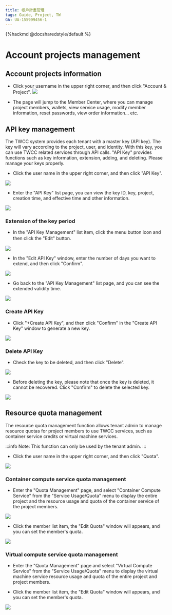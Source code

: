 ```yaml
---
title: 帳戶計畫管理
tags: Guide, Project, TW
GA: UA-155999456-1
---
```


{%hackmd @docsharedstyle/default %}

# Account projects management 


## Account projects information 

* Click your username in the upper right corner, and then click "Account & Project".
![](https://cos.twcc.ai/SYS-MANUAL/uploads/upload_3edcedd009126147b1f6b98eefd86eee.png)


* The page will jump to the Member Center, where you can manage project members, wallets, view service usage, modify member information, reset passwords, view order information... etc.


<!--
## 租戶管理權限

### 選擇計畫

* 登入 TWCC 網站，進入服務主頁面，點擊左上角的計畫名稱。　

![](https://man.twcc.ai/uploads/upload_1283e418bac0b66a853a8364c7470b4d.png)

* 選取欲查看的計畫後點擊「確認」。
 
![](https://man.twcc.ai/uploads/upload_31fde6db8eb496b5d7523dad6c87f4fe.png)

### 更改租戶管理權限

* 點擊右上角使用者名稱，再點選「租戶管理權限」。

![](https://man.twcc.ai/uploads/upload_5d0e0764dce3a524d5c954a66a68c93c.png)


* 進入「租戶管理權限」列表頁面，可查看或管理計畫內的租戶權限。

:::info
注意：租戶管理員可查看並修改計畫內所有租戶的帳戶及權限資訊；租戶使用者僅能查看自己的帳戶及權限資訊。
:::

![](https://man.twcc.ai/uploads/upload_78b5e2c5f44bcc115de0b0ed9edf7aa9.png)

* 點選「租戶管理權限」列表，會出現該租戶的「權限列表」視窗，點擊勾選框可改變使用該服務的權限。取消勾選狀態即可移除該租戶使用某項 TWCC 服務的權限。

:::info
:bulb:提示

* 在搜尋框輸入關鍵字可快速查找符合條件的使用者。
* 租戶管理權目前僅提供增删計畫內的租戶使用 TWCC 服務的權限，更多管理計畫成員資訊請參閱：[帳號計畫 > 管理計畫成員](https://www.twcc.ai/doc?page=member)
:::



![](https://man.twcc.ai/uploads/upload_a6ddab233062bca6eb9c1eb92a5b344c.png)
-->

## API key management

The TWCC system provides each tenant with a master key (API key). The key will vary according to the project, user, and identity. With this key, you can use TWCC related services through API calls. "API Key" provides functions such as key information, extension, adding, and deleting. Please manage your keys properly.

* Click the user name in the upper right corner, and then click "API Key".

![](https://cos.twcc.ai/SYS-MANUAL/uploads/upload_2eebad996a85d76337d0d81daacf90f9.png)



* Enter the "API Key" list page, you can view the key ID, key, project, creation time, and effective time and other information.

![](https://cos.twcc.ai/SYS-MANUAL/uploads/upload_0e9634d29046ae48c411d7ded63618cf.png)




### Extension of the key period

* In the "API Key Management" list item, click the menu button icon and then click the "Edit" button.　

![](https://cos.twcc.ai/SYS-MANUAL/uploads/upload_6db5c99d7c3475494a4c8ad0a4541d4c.png)



* In the "Edit API Key" window, enter the number of days you want to extend, and then click "Confirm".

![](https://cos.twcc.ai/SYS-MANUAL/uploads/upload_b5b2817b5e02e6f1a4344785fd6aa1cf.png)



* Go back to the "API Key Management" list page, and you can see the extended validity time.

![](https://cos.twcc.ai/SYS-MANUAL/uploads/upload_b4ffdfbe009875229be993af44f6b5c3.png)

### Create API Key

* Click "+Create API Key", and then click "Confirm" in the "Create API Key" window to generate a new key.

![](https://cos.twcc.ai/SYS-MANUAL/uploads/upload_a0ba1e9772f2c6f0249bb1f5f9517467.png)


### Delete API Key
* Check the key to be deleted, and then click "Delete".

![](https://cos.twcc.ai/SYS-MANUAL/uploads/upload_09d557296ee2b704c5af921ab465279a.png)



* Before deleting the key, please note that once the key is deleted, it cannot be recovered. Click "Confirm" to delete the selected key.

![](https://cos.twcc.ai/SYS-MANUAL/uploads/upload_e8485e69fe1221cfd6ab6eaec14c8af9.png)


## Resource quota management

The resource quota management function allows tenant admin to manage resource quotas for project members to use TWCC services, such as container service credits or virtual machine services.

:::info
Note: This function can only be used by the tenant admin.
:::

* Click the user name in the upper right corner, and then click "Quota".

![](https://cos.twcc.ai/SYS-MANUAL/uploads/upload_5ecba43a124f09b5d085472d93ec5c7a.png)





### Container compute service quota management

* Enter the "Quota Management" page, and select "Container Compute Service" from the "Service Usage/Quota" menu to display the entire project and the resource usage and quota of the container service of the project members.

![](https://cos.twcc.ai/SYS-MANUAL/uploads/upload_f2067e94c798a73e0654eebc1d1703b5.png)


* Click the member list item, the "Edit Quota" window will appears, and you can set the member's quota.

![](https://cos.twcc.ai/SYS-MANUAL/uploads/upload_370b1d3ec8b40f136406d76288d116b1.png)


### Virtual compute service quota management

* Enter the "Quota Management" page and select "Virtual Compute Service" from the "Service Usage/Quota" menu to display the virtual machine service resource usage and quota of the entire project and project members.


* Click the member list item, the "Edit Quota" window will appears, and you can set the member's quota.

![](https://cos.twcc.ai/SYS-MANUAL/uploads/upload_475f1f21f6b797fac0f61517557b3e35.png)
